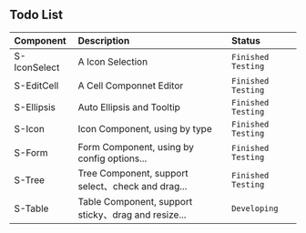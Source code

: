 ## Todo List

|Component|Description|Status|
|:--------|:----------|:-----|
|S-IconSelect|A Icon Selection|`Finished` `Testing`|
|S-EditCell|A Cell Componnet Editor|`Finished` `Testing`|
|S-Ellipsis|Auto Ellipsis and Tooltip|`Finished`  `Testing`|
|S-Icon|Icon Component, using by type|`Finished`  `Testing`|
|S-Form|Form Component, using by config options...|`Finished` `Testing`|
|S-Tree|Tree Component, support select、check and drag...|`Finished` `Testing`|
|S-Table|Table Component, support sticky、drag and resize...|`Developing`|
